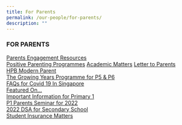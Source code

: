 ```yaml
---
title: For Parents
permalink: /our-people/for-parents/
description: ""
---
```

### FOR PARENTS

[Parents Engagement Resources](/our-people/for-parents/Parents-Engagement-Resources/overview)  <br>
[Positive Parenting Programmes](/our-people/for-parents/Positive-Parenting-Programmes/overview)
[Academic Matters](/our-people/for-parents/Academic-Matters/overview) 
[Letter to Parents](/our-people/for-parents/administrative-matters)<br>
[HPB Modern Parent](/our-people/for-parents/HPB-modern-parent)<br>
[The Growing Years Programme for P5 & P6](/our-people/for-parents/growing-years)<br>
[FAQs for Covid 19 In Singapore](/our-people/for-parents/covid-19-faqs)<br>
[Featured On...](/our-people/for-parents/featured-on)<br>
[Important Information for Primary 1](/our-people/for-parents/impt-info-p1)<br>
[P1 Parents Seminar for 2022](/our-people/for-parents/p1-parents-seminar-2022)  
[2022 DSA for Secondary School](/our-people/for-parents/dsa-2022)  
[Student Insurance Matters](/for-parents/Student-Insurance-Matters/)